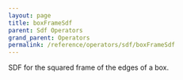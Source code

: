 ```yaml
---
layout: page
title: boxFrameSdf
parent: Sdf Operators
grand_parent: Operators
permalink: /reference/operators/sdf/boxFrameSdf
---
```


SDF for the squared frame of the edges of a box.

